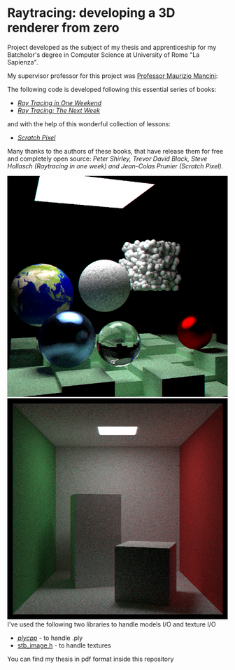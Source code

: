 # Raytracing: developing a 3D renderer from zero
Project developed as the subject of my thesis and apprenticeship for my Batchelor's degree in Computer Science at University of Rome "La Sapienza".

My supervisor professor for this project was [Professor Maurizio Mancini](https://corsidilaurea.uniroma1.it/it/users/mauriziomanciniuniroma1it****): 

The following code is developed following this essential series of books:

- [_Ray Tracing in One Weekend_](https://raytracing.github.io/books/RayTracingInOneWeekend.html)
- [_Ray Tracing: The Next Week_](https://raytracing.github.io/books/RayTracingTheNextWeek.html)

and with the help of this wonderful collection of lessons:
- [_Scratch Pixel_](https://www.scratchapixel.com/index.html)

Many thanks to the authors of these books, that have release them for free and completely open source:
_Peter Shirley, Trevor David Black, Steve Hollasch (Raytracing in one week) and Jean-Colas Prunier (Scratch Pixel)._

![Matte shader](https://github.com/Traster-uni/Raytracing_developing_a_3D_renderer_from_zero/blob/main/old_renders/complex_final_render.png?raw=True)
![Matte shader](https://github.com/Traster-uni/Raytracing_developing_a_3D_renderer_from_zero/blob/main/old_renders/cornell_box.png?raw=True)
I've used the following two libraries to handle models I/O and texture I/O

- [_plycpp_](https://github.com/rbregier/plycpp) - to handle .ply 
- [stb_image.h](https://github.com/nothings/stb) - to handle textures

You can find my thesis in pdf format inside this repository